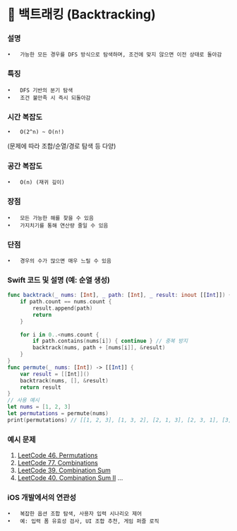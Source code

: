 # 🧩 백트래킹 (Backtracking)

### 설명
	•	가능한 모든 경우를 DFS 방식으로 탐색하며, 조건에 맞지 않으면 이전 상태로 돌아감

### 특징
	•	DFS 기반의 분기 탐색
	•	조건 불만족 시 즉시 되돌아감

### 시간 복잡도
	•	O(2^n) ~ O(n!)
(문제에 따라 조합/순열/경로 탐색 등 다양)

### 공간 복잡도
	•	O(n) (재귀 깊이)

### 장점
	•	모든 가능한 해를 찾을 수 있음
	•	가지치기를 통해 연산량 줄일 수 있음

### 단점
	•	경우의 수가 많으면 매우 느릴 수 있음

### Swift 코드 및 설명 (예: 순열 생성)
```swift
func backtrack(_ nums: [Int], _ path: [Int], _ result: inout [[Int]]) {
    if path.count == nums.count {
        result.append(path)
        return
    }
    
    for i in 0..<nums.count {
        if path.contains(nums[i]) { continue } // 중복 방지
        backtrack(nums, path + [nums[i]], &result)
    }
}
func permute(_ nums: [Int]) -> [[Int]] {
    var result = [[Int]]()
    backtrack(nums, [], &result)
    return result
}
// 사용 예시
let nums = [1, 2, 3]
let permutations = permute(nums)
print(permutations) // [[1, 2, 3], [1, 3, 2], [2, 1, 3], [2, 3, 1], [3, 1, 2], [3, 2, 1]]
```

### 예시 문제
1.	[LeetCode 46. Permutations](https://leetcode.com/problems/permutations/)
2.	[LeetCode 77. Combinations](https://leetcode.com/problems/combinations/)
3.	[LeetCode 39. Combination Sum](https://leetcode.com/problems/combination-sum/)
4.	[LeetCode 40. Combination Sum II](https://leetcode.com/problems/combination-sum-ii/)
...


### iOS 개발에서의 연관성
	•	복잡한 옵션 조합 탐색, 사용자 입력 시나리오 제어
	•	예: 입력 폼 유효성 검사, UI 조합 추천, 게임 퍼즐 로직